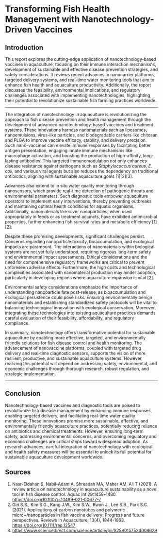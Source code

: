 # Transforming Fish Health Management with Nanotechnology-Driven Vaccines

## Introduction

This report explores the cutting-edge application of nanotechnology-based vaccines in aquaculture, focusing on their immune interaction mechanisms, development of sustainable and effective disease prevention strategies, and safety considerations. It reviews recent advances in nanocarrier platforms, targeted delivery systems, and real-time water monitoring tools that aim to enhance fish health and aquaculture productivity. Additionally, the report discusses the feasibility, environmental implications, and regulatory challenges associated with implementing nanotechnologies, highlighting their potential to revolutionize sustainable fish farming practices worldwide.

---



The integration of nanotechnology in aquaculture is revolutionizing the approach to fish disease prevention and health management through the development of advanced nanotechnology-based vaccines and treatment systems. These innovations harness nanomaterials such as liposomes, nanoemulsions, virus-like particles, and biodegradable carriers like chitosan and PLGA to improve vaccine efficacy, stability, and delivery precision. Such nano-vaccines can elevate immune responses by facilitating better antigen presentation, engaging innate immune mechanisms like macrophage activation, and boosting the production of high-affinity, long-lasting antibodies. This targeted immunomodulation not only enhances disease resistance against pathogens such as _Staphylococcus aureus_, _E. coli_, and various viral agents but also reduces the dependency on traditional antibiotics, aligning with sustainable aquaculture goals [1][2][3].

Advances also extend to in situ water quality monitoring through nanosensors, which provide real-time detection of pathogenic threats and environmental parameters. Such diagnostic tools empower aquaculture operators to implement early interventions, thereby preventing outbreaks and maintaining optimal health conditions for aquatic organisms. Additionally, nanomaterials like silver nanoparticles, when used appropriately in feeds or as treatment adjuncts, have exhibited antimicrobial properties, further enhancing fish survival rates and metabolic efficiency [1][2].

Despite these promising developments, significant challenges persist. Concerns regarding nanoparticle toxicity, bioaccumulation, and ecological impacts are paramount. The interactions of nanomaterials within biological systems are not yet fully understood, requiring rigorous long-term safety and environmental impact assessments. Ethical considerations and the need for comprehensive regulatory frameworks are critical to prevent unforeseen adverse effects. Furthermore, the high costs and technological complexities associated with nanomaterial production may hinder adoption, particularly in developing regions where aquaculture expansion is vital [2].

Environmental safety considerations emphasize the importance of understanding nanoparticle fate post-release, as bioaccumulation and ecological persistence could pose risks. Ensuring environmentally benign nanomaterials and establishing standardized safety protocols will be vital to balancing technological innovation with ecological conservation. Moreover, integrating these technologies into existing aquaculture practices demands careful evaluation of their feasibility, affordability, and regulatory compliance.

In summary, nanotechnology offers transformative potential for sustainable aquaculture by enabling more effective, targeted, and environmentally friendly solutions for fish disease control and health monitoring. The advancement of nanovaccine platforms, coupled with targeted drug delivery and real-time diagnostic sensors, supports the vision of more resilient, productive, and sustainable aquaculture systems. However, realizing this potential will depend on addressing safety, environmental, and economic challenges through thorough research, robust regulation, and strategic implementation.


---

## Conclusion

Nanotechnology-based vaccines and diagnostic tools are poised to revolutionize fish disease management by enhancing immune responses, enabling targeted delivery, and facilitating real-time water quality monitoring. These innovations promise more sustainable, effective, and environmentally friendly aquaculture practices, potentially reducing reliance on antibiotics and chemical treatments. However, ensuring long-term safety, addressing environmental concerns, and overcoming regulatory and economic challenges are critical steps toward widespread adoption. As research advances, careful integration of nanotechnology with ecological and health safety measures will be essential to unlock its full potential for sustainable aquaculture development worldwide.

## Sources

1. Nasr-Eldahan S, Nabil-Adam A, Shreadah MA, Maher AM, Ali T (2021). A review article on nanotechnology in aquaculture sustainability as a novel tool in fish disease control. Aquac Int 29:1459–1480. https://doi.org/10.1007/s10499-021-00677-7  
2. Giri S.S., Kim S.G., Kang J.W., Kim S.W., Kwon J., Lee S.B., Park S.C. (2021). Applications of carbon nanotubes and polymeric micro−/nanoparticles in fish vaccine delivery: Progress and future perspectives. Reviews in Aquaculture, 13(4), 1844-1863. https://doi.org/10.1111/raq.12547  
3. https://www.sciencedirect.com/science/article/pii/S2590157524008629